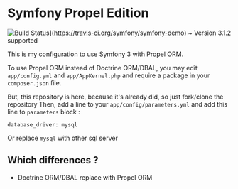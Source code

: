 Symfony Propel Edition
========================
![Build Status](https://travis-ci.org/symfony/symfony-demo.svg?branch=master)](https://travis-ci.org/symfony/symfony-demo) ~ Version 3.1.2 supported



This is my configuration to use Symfony 3 with Propel ORM.

To use Propel ORM instead of Doctrine ORM/DBAL, you may edit ``app/config.yml`` and ``app/AppKernel.php`` and require a package in your ``composer.json``  file.

But, this repository is here, because it's already did, so just fork/clone the repository
Then, add a line to your ``app/config/parameters.yml`` and add this line to ``parameters`` block :

``
database_driver: mysql
``

Or replace ``mysql`` with other sql server

Which differences ?
--------------

* Doctrine ORM/DBAL replace with Propel ORM
